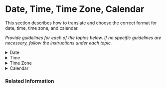 # Date, Time, Time Zone, Calendar

This section describes how to translate and choose the correct format for date, time, time zone, and calendar.

*Provide guidelines for each of the topics below. If no specific guidelines are necessary, follow the instructions under each topic.*

<details>
  <summary>Date</summary><br>
  <p>Please follow these guidelines when writing dates:</p>
  <p><i>List here all guidelines relevant to dates in your target language. For example:
    <li>Order of day, month and year (ie. DD-MM-YYYY vs MM-DD-YYYY)</li>
    <li>Date separators (ie. DD/MM vs DD.MM)</li>
    <li>Preferred abbreviations of months></li></i>
  </p>
</details>
<details>
  <summary>Time</summary><br>
  <p>Please follow these guidelines when writing dates:</p>
  <p><i>List here all guidelines relevant to time in your target language. For example:
    <li>Preferred time format (ie. 3 PM vs 15:00)</li>
    <li>Time abbreviations in target language (hours = h, minutes = min)</li>
    </i></p>
</details>
<details>
  <summary>Time Zone</summary><br>
  <p>Don't convert the time zone unless instructed otherwise.</p>
</details>
<details>
  <summary>Calendar</summary><br>  <p></p>
  <p><i>Provide any guidelines on calendar as applicable.</p>
  <p>For instance, is there any locale-specific calendar system to be used for a date that is expressed in the Gregorian calendar system?</p>
  <p>If this topic is not applicable, delete the content of this topic except for the following statement:</i></p>
  <p>This topic does not apply.
  </p>
</details>

### Related Information
